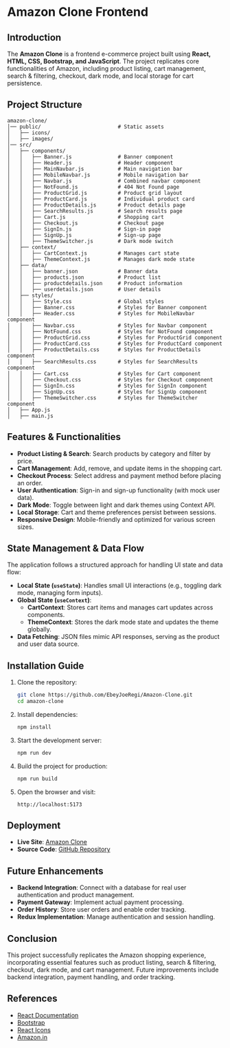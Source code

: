 # Amazon Clone Frontend

## Introduction
The **Amazon Clone** is a frontend e-commerce project built using **React, HTML, CSS, Bootstrap, and JavaScript**. The project replicates core functionalities of Amazon, including product listing, cart management, search & filtering, checkout, dark mode, and local storage for cart persistence.

## Project Structure
```
amazon-clone/
│── public/                         # Static assets
│   ├── icons/                      
│   ├── images/                    
│── src/                            
│   ├── components/                 
│   │   ├── Banner.js               # Banner component
│   │   ├── Header.js               # Header component
│   │   ├── MainNavbar.js           # Main navigation bar
│   │   ├── MobileNavbar.js         # Mobile navigation bar
│   │   ├── Navbar.js               # Combined navbar component
│   │   ├── NotFound.js             # 404 Not Found page
│   │   ├── ProductGrid.js          # Product grid layout
│   │   ├── ProductCard.js          # Individual product card
│   │   ├── ProductDetails.js       # Product details page
│   │   ├── SearchResults.js        # Search results page
│   │   ├── Cart.js                 # Shopping cart
│   │   ├── Checkout.js             # Checkout page
│   │   ├── SignIn.js               # Sign-in page
│   │   ├── SignUp.js               # Sign-up page
│   │   ├── ThemeSwitcher.js        # Dark mode switch
│   ├── context/                    
│   │   ├── CartContext.js          # Manages cart state
│   │   ├── ThemeContext.js         # Manages dark mode state
│   ├── data/                      
│   │   ├── banner.json             # Banner data
│   │   ├── products.json           # Product list
│   │   ├── productdetails.json     # Product information
│   │   ├── userdetails.json        # User details
│   ├── styles/                     
│   │   ├── Style.css               # Global styles
│   │   ├── Banner.css              # Styles for Banner component
│   │   ├── Header.css              # Styles for MobileNavbar component
│   │   ├── Navbar.css              # Styles for Navbar component
│   │   ├── NotFound.css            # Styles for NotFound component
│   │   ├── ProductGrid.css         # Styles for ProductGrid component
│   │   ├── ProductCard.css         # Styles for ProductCard component
│   │   ├── ProductDetails.css      # Styles for ProductDetails component
│   │   ├── SearchResults.css       # Styles for SearchResults component
│   │   ├── Cart.css                # Styles for Cart component
│   │   ├── Checkout.css            # Styles for Checkout component
│   │   ├── SignIn.css              # Styles for SignIn component
│   │   ├── SignUp.css              # Styles for SignUp component
│   │   ├── ThemeSwitcher.css       # Styles for ThemeSwitcher component
│   ├── App.js                   
│   ├── main.js                    
```

## Features & Functionalities
- **Product Listing & Search**: Search products by category and filter by price.
- **Cart Management**: Add, remove, and update items in the shopping cart.
- **Checkout Process**: Select address and payment method before placing an order.
- **User Authentication**: Sign-in and sign-up functionality (with mock user data).
- **Dark Mode**: Toggle between light and dark themes using Context API.
- **Local Storage**: Cart and theme preferences persist between sessions.
- **Responsive Design**: Mobile-friendly and optimized for various screen sizes.

## State Management & Data Flow
The application follows a structured approach for handling UI state and data flow:

- **Local State (`useState`)**: Handles small UI interactions (e.g., toggling dark mode, managing form inputs).
- **Global State (`useContext`)**:
  - **CartContext**: Stores cart items and manages cart updates across components.
  - **ThemeContext**: Stores the dark mode state and updates the theme globally.
- **Data Fetching**: JSON files mimic API responses, serving as the product and user data source.

## Installation Guide
1. Clone the repository:
   ```bash
   git clone https://github.com/EbeyJoeRegi/Amazon-Clone.git
   cd amazon-clone
   ```
2. Install dependencies:
   ```bash
   npm install
   ```
3. Start the development server:
   ```bash
   npm run dev
   ```
4. Build the project for production:
   ```sh
   npm run build
   ```
5. Open the browser and visit:
   ```
   http://localhost:5173
   ```

## Deployment
- **Live Site**: [Amazon Clone](https://amazon-clone-ek25.netlify.app/)
- **Source Code**: [GitHub Repository](https://github.com/EbeyJoeRegi/Amazon-Clone)

## Future Enhancements
- **Backend Integration**: Connect with a database for real user authentication and product management.
- **Payment Gateway**: Implement actual payment processing.
- **Order History**: Store user orders and enable order tracking.
- **Redux Implementation**: Manage authentication and session handling.

## Conclusion
This project successfully replicates the Amazon shopping experience, incorporating essential features such as product listing, search & filtering, checkout, dark mode, and cart management. Future improvements include backend integration, payment handling, and order tracking.

## References
- [React Documentation](https://react.dev/)
- [Bootstrap](https://getbootstrap.com/)
- [React Icons](https://react-icons.github.io/react-icons/)
- [Amazon.in](https://amazon.in)

